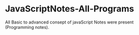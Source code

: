 # JavaScriptNotes-All-Programs

All Basic to advanced consept of  javaScript Notes were present (Programming notes).
